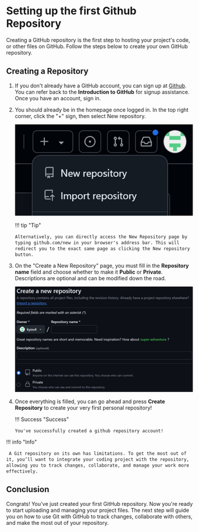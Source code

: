# Setting up the first Github Repository

Creating a GitHub repository is the first step to hosting your project's code, or other files on GitHub. Follow the steps below to create your own GitHub repository.

## Creating a Repository

1.  If you don't already have a GitHub account, you can sign up at [Github](https://github.com/signup). You can refer back to the **Introduction to GitHub** for signup assistance. Once you have an account, sign in.

2.  You should already be in the homepage once logged in. In the top right corner, click the "+" sign, then select New repository.

    ![new-repo-button](assets/images/new-repo.jpg)

    !!! tip "Tip"

        Alternatively, you can directly access the New Repository page by typing github.com/new in your browser's address bar. This will redirect you to the exact same page as clicking the New repository button.

3.  On the "Create a New Repository" page, you must fill in the **Repository name** field and choose whether to make it **Public** or **Private**. Descriptions are optional and can be modified down the road.

    ![new-repo-form](assets/images/new-repo-form.jpg)

4.  Once everything is filled, you can go ahead and press **Create Repository** to create your very first personal repository!

    !!! Success "Success"

        You've successfully created a github repository account!

!!! info "Info"

     A Git repository on its own has limitations. To get the most out of it, you’ll want to integrate your coding project with the repository, allowing you to track changes, collaborate, and manage your work more effectively.

## Conclusion

Congrats! You’ve just created your first GitHub repository. Now you're ready to start uploading and managing your project files. The next step will guide you on how to use Git with GitHub to track changes, collaborate with others, and make the most out of your repository.
